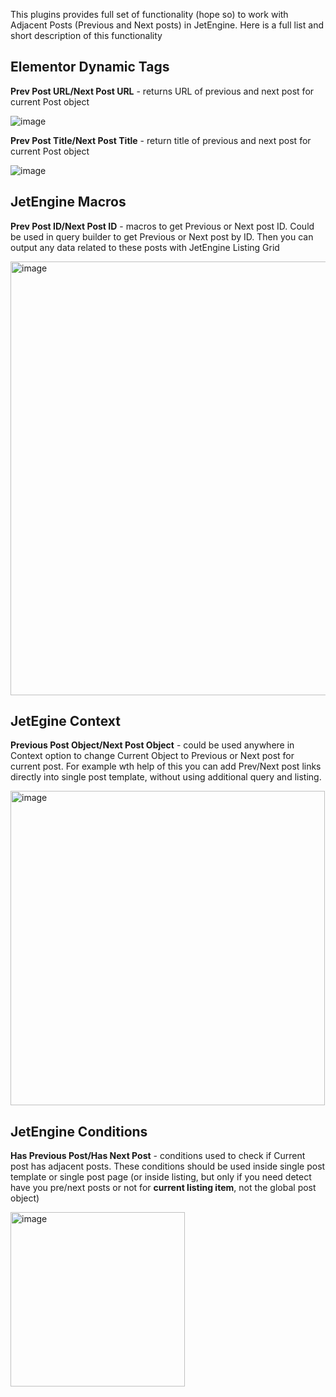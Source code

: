 This plugins provides full set of functionality (hope so) to work with Adjacent Posts (Previous and Next posts) in JetEngine. Here is a full list and short description of this functionality

## Elementor Dynamic Tags

**Prev Post URL/Next Post URL** - returns URL of previous and next post for current Post object

![image](https://user-images.githubusercontent.com/4987981/194930093-d191c44f-f3a3-4955-9b44-81821fbbd829.png)

**Prev Post Title/Next Post Title** - return title of previous and next post for current Post object

![image](https://user-images.githubusercontent.com/4987981/194930216-0a39bf90-646e-46c5-b5b4-98e913330013.png)

## JetEngine Macros

**Prev Post ID/Next Post ID** - macros to get Previous or Next post ID. Could be used in query builder to get Previous or Next post by ID. Then you can output any data related to these posts with JetEngine Listing Grid

<img width="694" alt="image" src="https://github.com/Crocoblock/jet-engine-adjacent-posts-tags/assets/4987981/6f09719b-1bcb-4cb2-aead-008ccdf6a80c">

## JetEgine Context

**Previous Post Object/Next Post Object** - could be used anywhere in Context option to change Current Object to Previous or Next post for current post. For example wth help of this you can add Prev/Next post links directly into single post template, without using additional query and listing.

<img width="503" alt="image" src="https://github.com/Crocoblock/jet-engine-adjacent-posts-tags/assets/4987981/c4d9ac41-23a5-4442-964f-38207bbf1e15">

## JetEngine Conditions

**Has Previous Post/Has Next Post** - conditions used to check if Current post has adjacent posts. These conditions should be used inside single post template or single post page (or inside listing, but only if you need detect have you pre/next posts or not for __current listing item__, not the global post object)

<img width="279" alt="image" src="https://github.com/Crocoblock/jet-engine-adjacent-posts-tags/assets/4987981/bbc0a1ec-baf6-4123-80c4-7f179ea5ace0">
